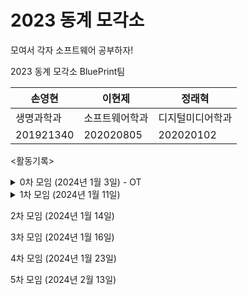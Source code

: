 # 2023 동계 모각소
모여서 각자 소프트웨어 공부하자!

2023 동계 모각소 BluePrint팀 

|손영현|이현제|정래혁|
|---|---|---|
|생명과학과|소프트웨어학과|디지털미디어학과|
|201921340|202020805|202020102|

<활동기록>

<details>
  <summary>0차 모임 (2024년 1월 3일) - OT</summary>
  <img width="960" alt="0일차" src="https://github.com/BluePrintCrew/2023winterMogakso/assets/106378321/4b7ffcf4-0b51-4225-90e7-c51445e6a82d"> 
<img width="1421" alt="스크린샷 2024-01-03 오후 9 20 56" src="https://github.com/BluePrintCrew/2023winterMogakso/assets/106378321/cfb4e814-d931-4b42-a3b1-33a3c13b631b">
</details>

<details>
<summary>1차 모임 (2024년 1월 11일)</summary>
<img width="1440" alt="스크린샷 2024-01-14 오후 9 10 23" src="https://github.com/BluePrintCrew/2023winterMogakso/assets/106378321/c3132818-083a-4f41-b5d2-1db43438a37c">
이현제 -  스터디정리 및 소감 : https://velog.io/@guswp320/%EB%AA%A8%EA%B0%81%EC%86%8C-1Spring-1
</details>

2차 모임 (2024년 1월 14일)

3차 모임 (2024년 1월 16일) 

4차 모임 (2024년 1월 23일)

5차 모임 (2024년 2월 13일)
